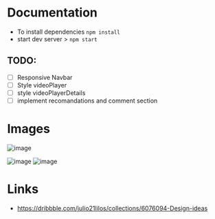 # Documentation
- To install dependencies `npm install`
- start dev server > `npm start`
## TODO: 
- [ ] Responsive Navbar
- [ ] Style videoPlayer
- [ ] style videoPlayerDetails 
- [ ] implement recomandations and comment section  

# Images
![image](https://user-images.githubusercontent.com/113830349/236875386-553ecc36-e330-4aa3-8ebf-dd91fc52a3fc.png)

![image](https://user-images.githubusercontent.com/113830349/236776505-ea77be6e-2738-4980-a7f4-63d55dfb4f37.png)
![image](https://user-images.githubusercontent.com/113830349/236776601-bc696225-dfdf-427b-8133-0e0ef605e41b.png)
# Links
- https://dribbble.com/julio21lilos/collections/6076094-Design-ideas
